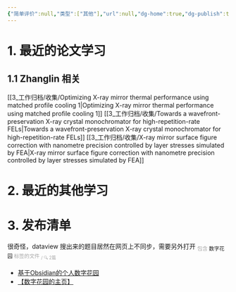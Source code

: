 ```yaml
---
{"简单评价":null,"类型":["其他"],"url":null,"dg-home":true,"dg-publish":true,"tags":["工具软件/数字花园","gardenEntry","gardenEntry"],"permalink":"/【数字花园的主页】/","dgPassFrontmatter":true}
---
```




# 1. 最近的论文学习
## 1.1 Zhanglin 相关
[[3_工作归档/收集/Optimizing X-ray mirror thermal performance using matched profile cooling 1\|Optimizing X-ray mirror thermal performance using matched profile cooling 1]]
[[3_工作归档/收集/Towards a wavefront-preservation X-ray crystal monochromator for high-repetition-rate FELs\|Towards a wavefront-preservation X-ray crystal monochromator for high-repetition-rate FELs]]
[[3_工作归档/收集/X-ray mirror surface figure correction with nanometre precision controlled by layer stresses simulated by FEA\|X-ray mirror surface figure correction with nanometre precision controlled by layer stresses simulated by FEA]]

# 2. 最近的其他学习






# 3. 发布清单

很奇怪，dataview 搜出来的题目居然在网页上不同步，需要另外打开
<span><span><sub><font color="#A6A6A6">包含</font>  数字花园  <font color="#A6A6A6">标签的文件 <sub> / 🔍 2篇</sub></font></sub></span></span><span><ul class="dataview dataview-ul dataview-result-list-root-ul"><li class="dataview-result-list-li"><span><a data-href="基于Obsidian的个人数字花园" href="基于Obsidian的个人数字花园" class="internal-link" target="_blank" rel="noopener">基于Obsidian的个人数字花园</a></span></li><li class="dataview-result-list-li"><span><a data-href="【数字花园的主页】" href="【数字花园的主页】" class="internal-link" target="_blank" rel="noopener">【数字花园的主页】</a></span></li></ul></span>













